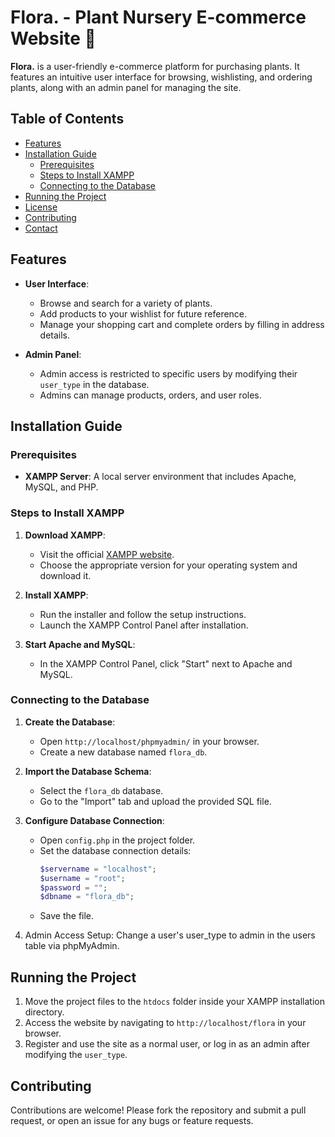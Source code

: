 # Flora. - Plant Nursery E-commerce Website 🌱

**Flora.** is a user-friendly e-commerce platform for purchasing plants. It features an intuitive user interface for browsing, wishlisting, and ordering plants, along with an admin panel for managing the site.

## Table of Contents

- [Features](#features)
- [Installation Guide](#installation-guide)
  - [Prerequisites](#prerequisites)
  - [Steps to Install XAMPP](#steps-to-install-xampp)
  - [Connecting to the Database](#connecting-to-the-database)
- [Running the Project](#running-the-project)
- [License](#license)
- [Contributing](#contributing)
- [Contact](#contact)

## Features

- **User Interface**:
  - Browse and search for a variety of plants.
  - Add products to your wishlist for future reference.
  - Manage your shopping cart and complete orders by filling in address details.

- **Admin Panel**:
  - Admin access is restricted to specific users by modifying their `user_type` in the database.
  - Admins can manage products, orders, and user roles.

## Installation Guide

### Prerequisites

- **XAMPP Server**: A local server environment that includes Apache, MySQL, and PHP.

### Steps to Install XAMPP

1. **Download XAMPP**: 
   - Visit the official [XAMPP website](https://www.apachefriends.org/index.html).
   - Choose the appropriate version for your operating system and download it.

2. **Install XAMPP**:
   - Run the installer and follow the setup instructions.
   - Launch the XAMPP Control Panel after installation.

3. **Start Apache and MySQL**:
   - In the XAMPP Control Panel, click "Start" next to Apache and MySQL.

### Connecting to the Database

1. **Create the Database**:
   - Open `http://localhost/phpmyadmin/` in your browser.
   - Create a new database named `flora_db`.

2. **Import the Database Schema**:
   - Select the `flora_db` database.
   - Go to the "Import" tab and upload the provided SQL file.

3. **Configure Database Connection**:
   - Open `config.php` in the project folder.
   - Set the database connection details:
     ```php
     $servername = "localhost";
     $username = "root";
     $password = "";
     $dbname = "flora_db";
     ```
   - Save the file.

4. Admin Access Setup:
      Change a user's user_type to admin in the users table via phpMyAdmin.
## Running the Project

1. Move the project files to the `htdocs` folder inside your XAMPP installation directory.
2. Access the website by navigating to `http://localhost/flora` in your browser.
3. Register and use the site as a normal user, or log in as an admin after modifying the `user_type`.

## Contributing

Contributions are welcome! Please fork the repository and submit a pull request, or open an issue for any bugs or feature requests.

